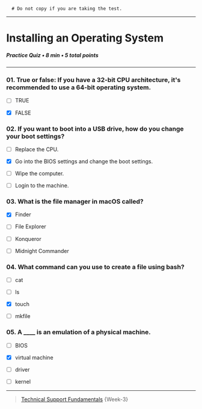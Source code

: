 ```
  # Do not copy if you are taking the test.
```
--- 

# Installing an Operating System   
##### Practice Quiz • 8 min • 5 total points 
----- 


### 01.  True or false: If you have a 32-bit CPU architecture, it's recommended to use a 64-bit operating system.
  
- [ ] TRUE  
- [x] FALSE


### 02.  If you want to boot into a USB drive, how do you change your boot settings?
  
- [ ] Replace the CPU.  
- [x] Go into the BIOS settings and change the boot settings.  
- [ ] Wipe the computer.  
- [ ] Login to the machine.  


### 03.  What is the file manager in macOS called?
  
- [x] Finder  
- [ ] File Explorer  
- [ ] Konqueror  
- [ ] Midnight Commander  


### 04.  What command can you use to create a file using bash? 
  
- [ ] cat  
- [ ] ls  
- [x] touch  
- [ ] mkfile  


### 05.  A ____ is an emulation of a physical machine. 
  
- [ ] BIOS  
- [x] virtual machine  
- [ ] driver  
- [ ] kernel  


--- 
> [Technical Support Fundamentals](https://www.coursera.org/learn/technical-support-fundamentals/) {Week-3}
